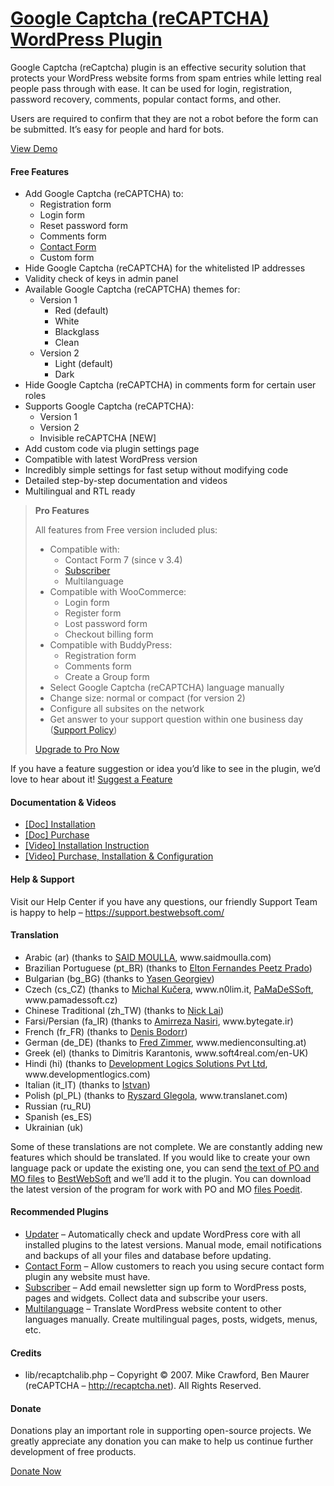 <a href="https://bestwebsoft.com/products/wordpress/plugins/google-captcha/" target=_blank>Google Captcha (reCAPTCHA) WordPress Plugin</a>
========================

<p>Google Captcha (reCaptcha) plugin is an effective security solution that protects your WordPress website forms from spam entries while letting real people pass through with ease.  It can be used for login, registration, password recovery, comments, popular contact forms, and other.</p>
<p>Users are required to confirm that they are not a robot before the form can be submitted. It&#8217;s easy for people and hard for bots.</p>
<p><a href="https://bestwebsoft.com/demo-for-google-captcha/" rel="nofollow">View Demo</a></p>
<p><span class="embed-youtube" style="text-align:center; display: block;"></span></p>
<h4>Free Features</h4>
<ul>
<li>Add Google Captcha (reCAPTCHA) to:
<ul>
<li>Registration form</li>
<li>Login form</li>
<li>Reset password form</li>
<li>Comments form</li>
<li><a href="https://bestwebsoft.com/products/wordpress/plugins/contact-form/?k=56575444122cff9ab3ee3e640efb001a" rel="nofollow">Contact Form</a></li>
<li>Custom form</li>
</ul>
</li>
<li>Hide Google Captcha (reCAPTCHA) for the whitelisted IP addresses</li>
<li>Validity check of keys in admin panel</li>
<li>Available Google Captcha (reCAPTCHA) themes for:
<ul>
<li>Version 1
<ul>
<li>Red (default)</li>
<li>White</li>
<li>Blackglass</li>
<li>Clean</li>
</ul>
</li>
<li>Version 2
<ul>
<li>Light (default)</li>
<li>Dark</li>
</ul>
</li>
</ul>
</li>
<li>Hide Google Captcha (reCAPTCHA) in comments form for certain user roles</li>
<li>Supports Google Captcha (reCAPTCHA):
<ul>
<li>Version 1</li>
<li>Version 2</li>
<li>Invisible reCAPTCHA [NEW]</li>
</ul>
</li>
<li>Add custom code via plugin settings page</li>
<li>Compatible with latest WordPress version</li>
<li>Incredibly simple settings for fast setup without modifying code</li>
<li>Detailed step-by-step documentation and videos</li>
<li>Multilingual and RTL ready</li>
</ul>
<blockquote>
<p><strong>Pro Features</strong></p>
<p>All features from Free version included plus:</p>
<ul>
<li>Compatible with:
<ul>
<li>Contact Form 7 (since v 3.4)</li>
<li><a href="https://bestwebsoft.com/products/wordpress/plugins/subscriber/?k=e6d1742fcf1806a39afac207f7920cf3" rel="nofollow">Subscriber</a></li>
<li>Multilanguage</li>
</ul>
</li>
<li>Compatible with WooCommerce:
<ul>
<li>Login form</li>
<li>Register form</li>
<li>Lost password form</li>
<li>Checkout billing form</li>
</ul>
</li>
<li>Compatible with BuddyPress:
<ul>
<li>Registration form</li>
<li>Comments form</li>
<li>Create a Group form</li>
</ul>
</li>
<li>Select Google Captcha (reCAPTCHA) language manually</li>
<li>Change size: normal or compact (for version 2)</li>
<li>Configure all subsites on the network</li>
<li>Get answer to your support question within one business day (<a href="https://bestwebsoft.com/support-policy/" rel="nofollow">Support Policy</a>)</li>
</ul>
<p><a href="https://bestwebsoft.com/products/wordpress/plugins/google-captcha/?k=c4f2e3054fdbaca8a2b61554cbb9638c" rel="nofollow">Upgrade to Pro Now</a></p>
</blockquote>
<p>If you have a feature suggestion or idea you&#8217;d like to see in the plugin, we&#8217;d love to hear about it! <a href="https://support.bestwebsoft.com/hc/en-us/requests/new" rel="nofollow">Suggest a Feature</a></p>
<h4>Documentation &amp; Videos</h4>
<ul>
<li><a href="https://docs.google.com/document/d/1-hvn6WRvWnOqj5v5pLUk7Awyu87lq5B_dO-Tv-MC9JQ/" rel="nofollow">[Doc] Installation</a></li>
<li><a href="https://docs.google.com/document/d/1EUdBVvnm7IHZ6y0DNyldZypUQKpB8UVPToSc_LdOYQI/" rel="nofollow">[Doc] Purchase</a></li>
<li><a href="http://www.youtube.com/watch?v=RUJ9VwZLFSY" rel="nofollow">[Video] Installation Instruction</a></li>
<li><a href="https://www.youtube.com/watch?v=X-ccRdEFcM0" rel="nofollow">[Video] Purchase, Installation &amp; Configuration</a></li>
</ul>
<h4>Help &amp; Support</h4>
<p>Visit our Help Center if you have any questions, our friendly Support Team is happy to help &#8211; <a href="https://support.bestwebsoft.com/" rel="nofollow">https://support.bestwebsoft.com/</a></p>
<h4>Translation</h4>
<ul>
<li>Arabic (ar) (thanks to <a href="mailto:&#115;&#117;&#112;&#112;&#x6f;&#x72;&#x74;&#x40;&#x73;&#x61;&#x69;&#x64;&#x6d;o&#117;&#108;&#108;&#097;&#046;&#099;&#111;&#109;" rel="nofollow">SAID MOULLA</a>, www.saidmoulla.com)</li>
<li>Brazilian Portuguese (pt_BR) (thanks to <a href="mailto:&#101;&#x70;&#x65;&#101;&#x74;&#122;&#x40;&#x67;&#109;&#x61;&#105;&#x6c;&#x2e;&#099;&#x6f;&#109;" rel="nofollow">Elton Fernandes Peetz Prado</a>)</li>
<li>Bulgarian (bg_BG) (thanks to <a href="mailto:&#x6d;&#x65;&#x40;&#x79;&#x67;e&#111;&#114;&#103;&#105;&#101;&#118;&#x2e;&#x63;&#x6f;&#x6d;" rel="nofollow">Yasen Georgiev</a>)</li>
<li>Czech (cs_CZ) (thanks to <a href="mailto:&#107;&#117;&#x63;&#x65;&#114;&#x61;&#x6d;&#105;&#064;&#x67;&#109;&#097;&#x69;&#108;&#046;&#x63;&#x6f;&#109;" rel="nofollow">Michal Kučera</a>, www.n0lim.it, <a href="mailto:&#105;&#110;&#102;&#111;&#064;&#x70;&#x61;&#x6d;&#x61;&#x64;&#x65;&#115;&#115;&#111;&#102;&#116;.&#x63;&#x7a;" rel="nofollow">PaMaDeSSoft</a>, www.pamadessoft.cz)</li>
<li>Chinese Traditional (zh_TW) (thanks to <a href="mailto:ni&#099;&#107;&#050;&#048;&#048;&#056;&#048;&#056;&#048;&#056;&#064;&#103;&#109;&#097;&#105;&#108;&#046;&#099;&#111;&#109;" rel="nofollow">Nick Lai</a>)</li>
<li>Farsi/Persian (fa_IR) (thanks to <a href="mailto:&#x6e;&#097;&#115;&#x69;&#x72;&#105;&#046;&#x61;&#x6d;&#105;&#114;&#x72;&#x65;&#122;&#097;&#x2e;&#x39;&#054;&#064;&#x67;&#x6d;&#097;&#105;&#x6c;&#x2e;&#099;&#111;&#x6d;" rel="nofollow">Amirreza Nasiri</a>, www.bytegate.ir)</li>
<li>French (fr_FR) (thanks to <a href="mailto:&#x6c;&#x65;&#x66;&#105;&#110;&#x6e;&#x6f;&#x69;&#115;&#064;&#x6c;&#x65;&#x66;&#105;&#110;&#x6e;&#x6f;&#x69;&#115;&#046;&#x6e;&#x65;&#x74;" rel="nofollow">Denis Bodorr</a>)</li>
<li>German (de_DE) (thanks to <a href="mailto:&#102;r&#x65;&#100;.&#x7a;&#105;m&#x6d;&#101;r&#x40;&#109;e&#x64;&#105;e&#x6e;&#099;o&#x6e;&#115;&#117;&#x6c;&#116;&#105;&#x6e;&#103;&#046;&#x61;&#116;" rel="nofollow">Fred Zimmer</a>, www.medienconsulting.at)</li>
<li>Greek (el) (thanks to Dimitris Karantonis, www.soft4real.com/en-UK)</li>
<li>Hindi (hi) (thanks to <a href="mailto:&#x63;&#x6f;&#110;&#116;&#097;&#099;&#116;&#x40;&#x64;&#x65;&#x76;e&#108;&#111;&#112;&#109;&#x65;&#x6e;&#x74;&#x6c;o&#103;&#105;&#099;&#115;&#x2e;&#x63;&#x6f;&#x6d;" rel="nofollow">Development Logics Solutions Pvt Ltd</a>, www.developmentlogics.com)</li>
<li>Italian (it_IT) (thanks to <a href="mailto:&#x77;&#097;&#114;&#116;&#049;&#055;&#064;&#104;&#111;&#116;&#109;a&#x69;&#x6c;&#x2e;&#x63;&#x6f;&#x6d;" rel="nofollow">Istvan</a>)</li>
<li>Polish (pl_PL) (thanks to <a href="mailto:&#114;&#121;&#115;&#x7a;&#x61;&#114;&#100;&#046;&#x67;&#x6c;&#x65;&#103;&#111;l&#x61;&#x40;&#116;&#114;a&#x6e;&#x73;&#108;&#097;&#110;&#x65;&#x74;&#046;&#099;&#111;&#x6d;" rel="nofollow">Ryszard Glegola</a>, www.translanet.com)</li>
<li>Russian (ru_RU)</li>
<li>Spanish (es_ES)</li>
<li>Ukrainian (uk)</li>
</ul>
<p>Some of these translations are not complete. We are constantly adding new features which should be translated. If you would like to create your own language pack or update the existing one, you can send <a href="https://codex.wordpress.org/Translating_WordPress" rel="nofollow">the text of PO and MO files</a> to <a href="https://support.bestwebsoft.com/hc/en-us/requests/new" rel="nofollow">BestWebSoft</a> and we&#8217;ll add it to the plugin. You can download the latest version of the program for work with PO and MO <a href="http://www.poedit.net/download.php" rel="nofollow">files Poedit</a>.</p>
<h4>Recommended Plugins</h4>
<ul>
<li><a href="https://bestwebsoft.com/products/wordpress/plugins/updater/?k=f47f3eb3d739725d592249dbd129f7ff" rel="nofollow">Updater</a> &#8211; Automatically check and update WordPress core with all installed plugins to the latest versions. Manual mode, email notifications and backups of all your files and database before updating.</li>
<li><a href="https://bestwebsoft.com/products/wordpress/plugins/contact-form/?k=56575444122cff9ab3ee3e640efb001a" rel="nofollow">Contact Form</a> &#8211; Allow customers to reach you using secure contact form plugin any website must have.</li>
<li><a href="https://bestwebsoft.com/products/wordpress/plugins/subscriber/?k=e6d1742fcf1806a39afac207f7920cf3" rel="nofollow">Subscriber</a> &#8211; Add email newsletter sign up form to WordPress posts, pages and widgets. Collect data and subscribe your users.</li>
<li><a href="https://bestwebsoft.com/products/wordpress/plugins/multilanguage/?k=e48e145002e4b2472e568a81d171b888" rel="nofollow">Multilanguage</a> &#8211; Translate WordPress website content to other languages manually. Create multilingual pages, posts, widgets, menus, etc.</li>
</ul>
<h4>Credits</h4>
<ul>
<li>lib/recaptchalib.php &#8211; Copyright © 2007. Mike Crawford, Ben Maurer (reCAPTCHA &#8211; <a href="http://recaptcha.net" rel="nofollow">http://recaptcha.net</a>). All Rights Reserved.</li>
</ul>
<h4>Donate</h4>
<p>Donations play an important role in supporting open-source projects. We greatly appreciate any donation you can make to help us continue further development of free products.</p>
<p><a href="https://bestwebsoft.com/donate/" rel="nofollow">Donate Now</a></p>

